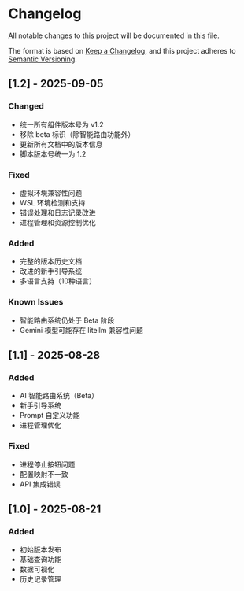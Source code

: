# Changelog

All notable changes to this project will be documented in this file.

The format is based on [Keep a Changelog](https://keepachangelog.com/en/1.0.0/),
and this project adheres to [Semantic Versioning](https://semver.org/spec/v2.0.0.html).

## [1.2] - 2025-09-05

### Changed
- 统一所有组件版本号为 v1.2
- 移除 beta 标识（除智能路由功能外）
- 更新所有文档中的版本信息
- 脚本版本号统一为 1.2

### Fixed
- 虚拟环境兼容性问题
- WSL 环境检测和支持
- 错误处理和日志记录改进
- 进程管理和资源控制优化

### Added
- 完整的版本历史文档
- 改进的新手引导系统
- 多语言支持（10种语言）

### Known Issues
- 智能路由系统仍处于 Beta 阶段
- Gemini 模型可能存在 litellm 兼容性问题

## [1.1] - 2025-08-28

### Added
- AI 智能路由系统（Beta）
- 新手引导系统
- Prompt 自定义功能
- 进程管理优化

### Fixed
- 进程停止按钮问题
- 配置映射不一致
- API 集成错误

## [1.0] - 2025-08-21

### Added
- 初始版本发布
- 基础查询功能
- 数据可视化
- 历史记录管理